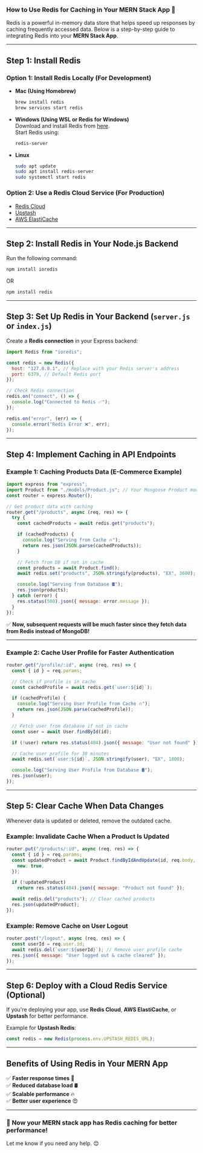 ### **How to Use Redis for Caching in Your MERN Stack App** 🚀

Redis is a powerful in-memory data store that helps speed up responses by caching frequently accessed data. Below is a step-by-step guide to integrating Redis into your **MERN Stack App**.

---

## **Step 1: Install Redis**

### **Option 1: Install Redis Locally (For Development)**

- **Mac (Using Homebrew)**
  ```sh
  brew install redis
  brew services start redis
  ```
- **Windows (Using WSL or Redis for Windows)**  
  Download and install Redis from [here](https://github.com/microsoft/WSL).  
  Start Redis using:
  ```sh
  redis-server
  ```
- **Linux**
  ```sh
  sudo apt update
  sudo apt install redis-server
  sudo systemctl start redis
  ```

### **Option 2: Use a Redis Cloud Service (For Production)**

- [Redis Cloud](https://redis.com/try-free/)
- [Upstash](https://upstash.com/)
- [AWS ElastiCache](https://aws.amazon.com/elasticache/)

---

## **Step 2: Install Redis in Your Node.js Backend**

Run the following command:

```sh
npm install ioredis
```

OR

```sh
npm install redis
```

---

## **Step 3: Set Up Redis in Your Backend (`server.js` or `index.js`)**

Create a **Redis connection** in your Express backend:

```js
import Redis from "ioredis";

const redis = new Redis({
  host: "127.0.0.1", // Replace with your Redis server's address
  port: 6379, // Default Redis port
});

// Check Redis connection
redis.on("connect", () => {
  console.log("Connected to Redis ✅");
});

redis.on("error", (err) => {
  console.error("Redis Error ❌", err);
});
```

---

## **Step 4: Implement Caching in API Endpoints**

### **Example 1: Caching Products Data (E-Commerce Example)**

```js
import express from "express";
import Product from "./models/Product.js"; // Your Mongoose Product model
const router = express.Router();

// Get product data with caching
router.get("/products", async (req, res) => {
  try {
    const cachedProducts = await redis.get("products");

    if (cachedProducts) {
      console.log("Serving from Cache 🔥");
      return res.json(JSON.parse(cachedProducts));
    }

    // Fetch from DB if not in cache
    const products = await Product.find();
    await redis.set("products", JSON.stringify(products), "EX", 3600); // Cache for 1 hour

    console.log("Serving from Database 🛢️");
    res.json(products);
  } catch (error) {
    res.status(500).json({ message: error.message });
  }
});
```

✅ **Now, subsequent requests will be much faster since they fetch data from Redis instead of MongoDB!**

---

### **Example 2: Cache User Profile for Faster Authentication**

```js
router.get("/profile/:id", async (req, res) => {
  const { id } = req.params;

  // Check if profile is in cache
  const cachedProfile = await redis.get(`user:${id}`);

  if (cachedProfile) {
    console.log("Serving User Profile from Cache 🔥");
    return res.json(JSON.parse(cachedProfile));
  }

  // Fetch user from database if not in cache
  const user = await User.findById(id);

  if (!user) return res.status(404).json({ message: "User not found" });

  // Cache user profile for 30 minutes
  await redis.set(`user:${id}`, JSON.stringify(user), "EX", 1800);

  console.log("Serving User Profile from Database 🛢️");
  res.json(user);
});
```

---

## **Step 5: Clear Cache When Data Changes**

Whenever data is updated or deleted, remove the outdated cache.

### **Example: Invalidate Cache When a Product Is Updated**

```js
router.put("/products/:id", async (req, res) => {
  const { id } = req.params;
  const updatedProduct = await Product.findByIdAndUpdate(id, req.body, {
    new: true,
  });

  if (!updatedProduct)
    return res.status(404).json({ message: "Product not found" });

  await redis.del("products"); // Clear cached products
  res.json(updatedProduct);
});
```

### **Example: Remove Cache on User Logout**

```js
router.post("/logout", async (req, res) => {
  const userId = req.user.id;
  await redis.del(`user:${userId}`); // Remove user profile cache
  res.json({ message: "User logged out & cache cleared" });
});
```

---

## **Step 6: Deploy with a Cloud Redis Service (Optional)**

If you're deploying your app, use **Redis Cloud**, **AWS ElastiCache**, or **Upstash** for better performance.

Example for **Upstash Redis**:

```js
const redis = new Redis(process.env.UPSTASH_REDIS_URL);
```

---

## **Benefits of Using Redis in Your MERN App**

✅ **Faster response times** 🚀  
✅ **Reduced database load** 🛢️  
✅ **Scalable performance** 🔥  
✅ **Better user experience** 😍

---

### **🚀 Now your MERN stack app has Redis caching for better performance!**

Let me know if you need any help. 😊
